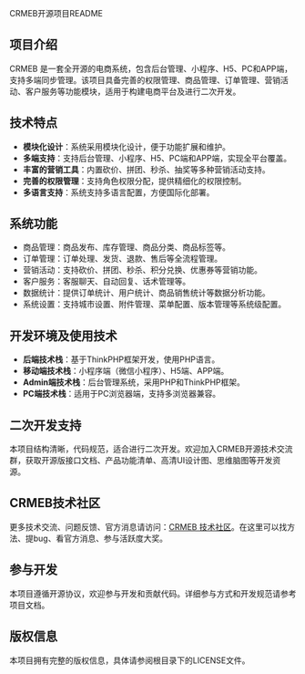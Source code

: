 

CRMEB开源项目README

## 项目介绍
CRMEB 是一套全开源的电商系统，包含后台管理、小程序、H5、PC和APP端，支持多端同步管理。该项目具备完善的权限管理、商品管理、订单管理、营销活动、客户服务等功能模块，适用于构建电商平台及进行二次开发。

## 技术特点
- **模块化设计**：系统采用模块化设计，便于功能扩展和维护。
- **多端支持**：支持后台管理、小程序、H5、PC端和APP端，实现全平台覆盖。
- **丰富的营销工具**：内置砍价、拼团、秒杀、抽奖等多种营销活动支持。
- **完善的权限管理**：支持角色权限分配，提供精细化的权限控制。
- **多语言支持**：系统支持多语言配置，方便国际化部署。

## 系统功能
- 商品管理：商品发布、库存管理、商品分类、商品标签等。
- 订单管理：订单处理、发货、退款、售后等全流程管理。
- 营销活动：支持砍价、拼团、秒杀、积分兑换、优惠券等营销功能。
- 客户服务：客服聊天、自动回复、话术管理等。
- 数据统计：提供订单统计、用户统计、商品销售统计等数据分析功能。
- 系统设置：支持城市设置、附件管理、菜单配置、版本管理等系统级配置。

## 开发环境及使用技术
- **后端技术栈**：基于ThinkPHP框架开发，使用PHP语言。
- **移动端技术栈**：小程序端（微信小程序）、H5端、APP端。
- **Admin端技术栈**：后台管理系统，采用PHP和ThinkPHP框架。
- **PC端技术栈**：适用于PC浏览器端，支持多浏览器兼容。

## 二次开发支持
本项目结构清晰，代码规范，适合进行二次开发。欢迎加入CRMEB开源技术交流群，获取开源版接口文档、产品功能清单、高清UI设计图、思维脑图等开发资源。

## CRMEB技术社区
更多技术交流、问题反馈、官方消息请访问：<a href="https://www.crmeb.com/ask" target="_blank">CRMEB 技术社区</a>。在这里可以找方法、提bug、看官方消息、参与活跃度大奖。

## 参与开发
本项目遵循开源协议，欢迎参与开发和贡献代码。详细参与方式和开发规范请参考项目文档。

## 版权信息
本项目拥有完整的版权信息，具体请参阅根目录下的LICENSE文件。